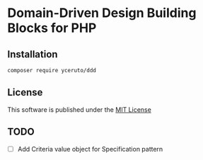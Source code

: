 # Domain-Driven Design Building Blocks for PHP

## Installation

```bash
composer require yceruto/ddd
```

## License

This software is published under the [MIT License](LICENSE)

## TODO

 - [ ] Add Criteria value object for Specification pattern
